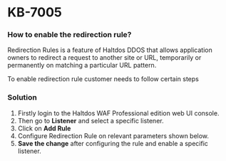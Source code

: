 # KB-7005


### How to enable the redirection rule?

Redirection Rules is a feature of Haltdos DDOS that allows application owners to redirect a request to another site or URL, temporarily or permanently on matching a particular URL pattern.

To enable redirection rule customer needs to follow certain steps

### Solution

1. Firstly login to the Haltdos WAF Professional edition web UI console.
2. Then go to **Listener** and select a specific listener.
3. Click on **Add Rule**
4. Configure Redirection Rule on relevant parameters shown below.
5. **Save the change** after configuring the rule and enable a specific listener.

